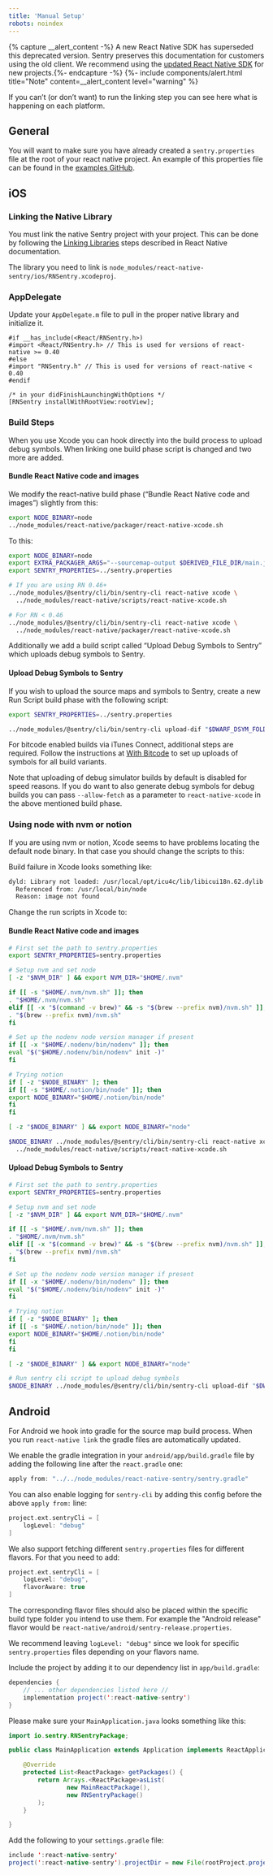 ```yaml
---
title: 'Manual Setup'
robots: noindex
---
```


{% capture __alert_content -%}
A new React Native SDK has superseded this deprecated version. Sentry preserves this documentation for customers using the old client. We recommend using the [updated React Native SDK](/platforms/react-native/) for new projects.{%- endcapture -%}
{%- include components/alert.html
    title="Note"
    content=__alert_content
    level="warning"
%}

If you can’t (or don’t want) to run the linking step you can see here what is happening on each platform.

## General

You will want to make sure you have already created a `sentry.properties` file at the root of your react native project.  An example of this properties file can be found in the [examples GitHub](https://github.com/getsentry/examples/blob/master/react-native/sentry.properties).

## iOS

### Linking the Native Library

You must link the native Sentry project with your project.  This can be done by following the [Linking Libraries](https://facebook.github.io/react-native/docs/linking-libraries-ios.html) steps described in React Native documentation.

The library you need to link is `node_modules/react-native-sentry/ios/RNSentry.xcodeproj`.

### AppDelegate

Update your `AppDelegate.m` file to pull in the proper native library and initialize it.

```objc
#if __has_include(<React/RNSentry.h>)
#import <React/RNSentry.h> // This is used for versions of react-native >= 0.40
#else
#import "RNSentry.h" // This is used for versions of react-native < 0.40
#endif

/* in your didFinishLaunchingWithOptions */
[RNSentry installWithRootView:rootView];
```

### Build Steps

When you use Xcode you can hook directly into the build process to upload debug symbols. When linking one build phase script is changed and two more are added.

#### Bundle React Native code and images

We modify the react-native build phase (“Bundle React Native code and images”) slightly from this:

```bash
export NODE_BINARY=node
../node_modules/react-native/packager/react-native-xcode.sh
```

To this:

```bash
export NODE_BINARY=node
export EXTRA_PACKAGER_ARGS="--sourcemap-output $DERIVED_FILE_DIR/main.jsbundle.map"
export SENTRY_PROPERTIES=../sentry.properties

# If you are using RN 0.46+
../node_modules/@sentry/cli/bin/sentry-cli react-native xcode \
  ../node_modules/react-native/scripts/react-native-xcode.sh

# For RN < 0.46
../node_modules/@sentry/cli/bin/sentry-cli react-native xcode \
  ../node_modules/react-native/packager/react-native-xcode.sh
```

Additionally we add a build script called “Upload Debug Symbols to Sentry” which uploads debug symbols to Sentry.

#### Upload Debug Symbols to Sentry

If you wish to upload the source maps and symbols to Sentry, create a new Run Script build phase with the following script:

```bash
export SENTRY_PROPERTIES=../sentry.properties

../node_modules/@sentry/cli/bin/sentry-cli upload-dif "$DWARF_DSYM_FOLDER_PATH"
``` 

For bitcode enabled builds via iTunes Connect, additional steps are required.
Follow the instructions at [With Bitcode](/clients/cocoa/dsym/#dsym-with-bitcode) to set up uploads of
symbols for all build variants.

Note that uploading of debug simulator builds by default is disabled for speed reasons. If you do want to also generate debug symbols for debug builds you can pass `--allow-fetch` as a parameter to `react-native-xcode` in the above mentioned build phase.

### Using node with nvm or notion

If you are using nvm or notion, Xcode seems to have problems locating the default node binary. In that case you should change the scripts to this:

Build failure in Xcode looks something like:

```bash
dyld: Library not loaded: /usr/local/opt/icu4c/lib/libicui18n.62.dylib
  Referenced from: /usr/local/bin/node
  Reason: image not found
```

Change the run scripts in Xcode to:

#### Bundle React Native code and images

```bash
# First set the path to sentry.properties
export SENTRY_PROPERTIES=sentry.properties

# Setup nvm and set node
[ -z "$NVM_DIR" ] && export NVM_DIR="$HOME/.nvm"

if [[ -s "$HOME/.nvm/nvm.sh" ]]; then
. "$HOME/.nvm/nvm.sh"
elif [[ -x "$(command -v brew)" && -s "$(brew --prefix nvm)/nvm.sh" ]]; then
. "$(brew --prefix nvm)/nvm.sh"
fi

# Set up the nodenv node version manager if present
if [[ -x "$HOME/.nodenv/bin/nodenv" ]]; then
eval "$("$HOME/.nodenv/bin/nodenv" init -)"
fi

# Trying notion
if [ -z "$NODE_BINARY" ]; then
if [[ -s "$HOME/.notion/bin/node" ]]; then
export NODE_BINARY="$HOME/.notion/bin/node"
fi
fi

[ -z "$NODE_BINARY" ] && export NODE_BINARY="node"

$NODE_BINARY ../node_modules/@sentry/cli/bin/sentry-cli react-native xcode \
  ../node_modules/react-native/scripts/react-native-xcode.sh
```

#### Upload Debug Symbols to Sentry

```bash
# First set the path to sentry.properties
export SENTRY_PROPERTIES=sentry.properties

# Setup nvm and set node
[ -z "$NVM_DIR" ] && export NVM_DIR="$HOME/.nvm"

if [[ -s "$HOME/.nvm/nvm.sh" ]]; then
. "$HOME/.nvm/nvm.sh"
elif [[ -x "$(command -v brew)" && -s "$(brew --prefix nvm)/nvm.sh" ]]; then
. "$(brew --prefix nvm)/nvm.sh"
fi

# Set up the nodenv node version manager if present
if [[ -x "$HOME/.nodenv/bin/nodenv" ]]; then
eval "$("$HOME/.nodenv/bin/nodenv" init -)"
fi

# Trying notion
if [ -z "$NODE_BINARY" ]; then
if [[ -s "$HOME/.notion/bin/node" ]]; then
export NODE_BINARY="$HOME/.notion/bin/node"
fi
fi

[ -z "$NODE_BINARY" ] && export NODE_BINARY="node"

# Run sentry cli script to upload debug symbols
$NODE_BINARY ../node_modules/@sentry/cli/bin/sentry-cli upload-dif "$DWARF_DSYM_FOLDER_PATH"
```

## Android

For Android we hook into gradle for the source map build process. When you run `react-native link` the gradle files are automatically updated.

We enable the gradle integration in your `android/app/build.gradle` file by adding the following line after the `react.gradle` one:

```gradle
apply from: "../../node_modules/react-native-sentry/sentry.gradle"
```

You can also enable logging for `sentry-cli` by adding this config before the above `apply from:` line:

```gradle
project.ext.sentryCli = [
    logLevel: "debug"
]
```

We also support fetching different `sentry.properties` files for different flavors. For that you need to add:

```gradle
project.ext.sentryCli = [
    logLevel: "debug",
    flavorAware: true
]
```

The corresponding flavor files should also be placed within the specific build type folder you intend to use them.  For example the "Android release" flavor would be `react-native/android/sentry-release.properties`.

We recommend leaving `logLevel: "debug"` since we look for specific `sentry.properties` files depending on your flavors name.

Include the project by adding it to our dependency list in `app/build.gradle`:

```java
dependencies {
    // ... other dependencies listed here //
    implementation project(':react-native-sentry')
}
```

Please make sure your `MainApplication.java` looks something like this:

```java
import io.sentry.RNSentryPackage;

public class MainApplication extends Application implements ReactApplication {

    @Override
    protected List<ReactPackage> getPackages() {
        return Arrays.<ReactPackage>asList(
                new MainReactPackage(),
                new RNSentryPackage()
        );
    }

}
```


Add the following to your `settings.gradle` file:
```java
include ':react-native-sentry'
project(':react-native-sentry').projectDir = new File(rootProject.projectDir, '../node_modules/react-native-sentry/android')
```
